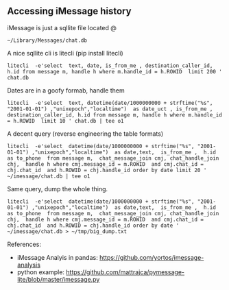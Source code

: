 ## Accessing iMessage history

iMessage is just a sqllite file located @

    ~/Library/Messages/chat.db

A nice sqllite cli is litecli (pip install litecli)

    litecli  -e'select  text, date, is_from_me , destination_caller_id, h.id from message m, handle h where m.handle_id = h.ROWID  limit 200 ' chat.db

Dates are in a goofy formab, handle them

    litecli  -e'select  text, datetime(date/1000000000 + strftime("%s", "2001-01-01") ,"unixepoch","localtime")  as date_uct , is_from_me , destination_caller_id, h.id from message m, handle h where m.handle_id = h.ROWID  limit 10 ' chat.db | tee o1

A decent query (reverse engineering the table formats)

    litecli  -e'select  datetime(date/1000000000 + strftime("%s", "2001-01-01") ,"unixepoch","localtime")  as date,text,  is_from_me ,  h.id as to_phone  from message m,  chat_message_join cmj, chat_handle_join chj,  handle h where cmj.message_id = m.ROWID  and cmj.chat_id = chj.chat_id  and h.ROWID = chj.handle_id order by date limit 20 ' ~/imessage/chat.db | tee o1

Same query, dump the whole thing.

    litecli  -e'select  datetime(date/1000000000 + strftime("%s", "2001-01-01") ,"unixepoch","localtime")  as date,text,  is_from_me ,  h.id as to_phone  from message m,  chat_message_join cmj, chat_handle_join chj,  handle h where cmj.message_id = m.ROWID  and cmj.chat_id = chj.chat_id  and h.ROWID = chj.handle_id order by date ' ~/imessage/chat.db > ~/tmp/big_dump.txt

References:

- iMessage Analyis in pandas: https://github.com/yortos/imessage-analysis
- python example: https://github.com/mattrajca/pymessage-lite/blob/master/imessage.py
